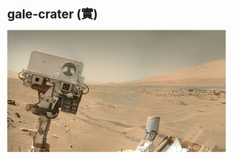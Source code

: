 # gale-crater (實)
![](https://github.com/nondejus/gale-crater/blob/main/14076172283_f39b5a489e_o_wide-bd50b0939fc3c2b70b01dd14ad3e9f65e1d6742f.jpg)
